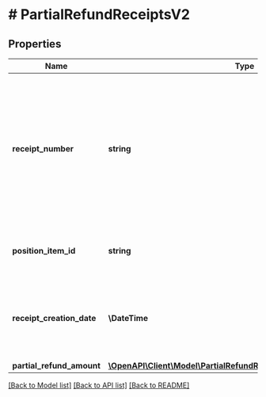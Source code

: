 # # PartialRefundReceiptsV2

## Properties

Name | Type | Description | Notes
------------ | ------------- | ------------- | -------------
**receipt_number** | **string** | Unique identifier for the partial reimbursement receipt. Printed on the partial reimbursement receipt and is used to identify the receipt in case of contact between user and partner. |
**position_item_id** | **string** | Reference to the position item that is partially reimbursed. |
**receipt_creation_date** | **\DateTime** | Date and time when corresponding receipt for partial reimbursement was created by system. |
**partial_refund_amount** | [**\OpenAPI\Client\Model\PartialRefundReceiptsV2PartialRefundAmount**](PartialRefundReceiptsV2PartialRefundAmount.md) |  |

[[Back to Model list]](../../README.md#models) [[Back to API list]](../../README.md#endpoints) [[Back to README]](../../README.md)
